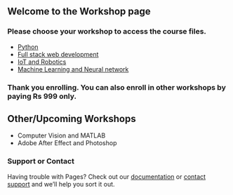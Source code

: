 ## Welcome to the Workshop page

### Please choose your workshop to access the course files.

- [Python](https://github.com/aakashm301/Workshop/tree/master/Complete-Python-Bootcamp-master)
- [Full stack web development](https://github.com/aakashm301/Workshop/tree/master/Full%20stack%20WEB%20DEV)
- [IoT and Robotics](#)
- [Machine Learning and Neural network](https://github.com/aakashm301/Workshop/tree/master/Refactored_Py_DS_ML_Bootcamp-master)

### Thank you enrolling. You can also enroll in other workshops by paying Rs 999 only.

## Other/Upcoming Workshops
- Computer Vision and MATLAB
- Adobe After Effect and Photoshop

### Support or Contact

Having trouble with Pages? Check out our [documentation](https://help.github.com/categories/github-pages-basics/) or [contact support](https://github.com/contact) and we’ll help you sort it out.
